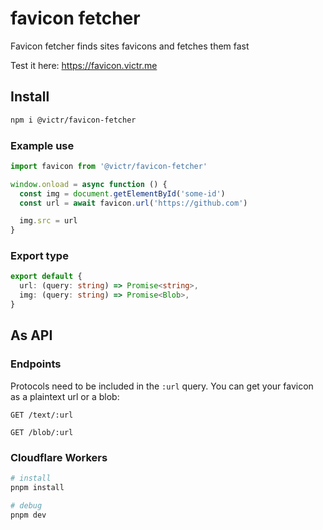 # favicon fetcher

Favicon fetcher finds sites favicons and fetches them fast

Test it here: https://favicon.victr.me

## Install

```bash
npm i @victr/favicon-fetcher
```

### Example use

```js
import favicon from '@victr/favicon-fetcher'

window.onload = async function () {
  const img = document.getElementById('some-id')
  const url = await favicon.url('https://github.com')

  img.src = url
}
```

### Export type

```ts
export default {
  url: (query: string) => Promise<string>,
  img: (query: string) => Promise<Blob>,
}
```

## As API

### Endpoints

Protocols need to be included in the `:url` query. You can get your favicon as a plaintext url or a blob:

```HTTP
GET /text/:url
```

```HTTP
GET /blob/:url
```

### Cloudflare Workers

```bash
# install
pnpm install

# debug
pnpm dev
```
